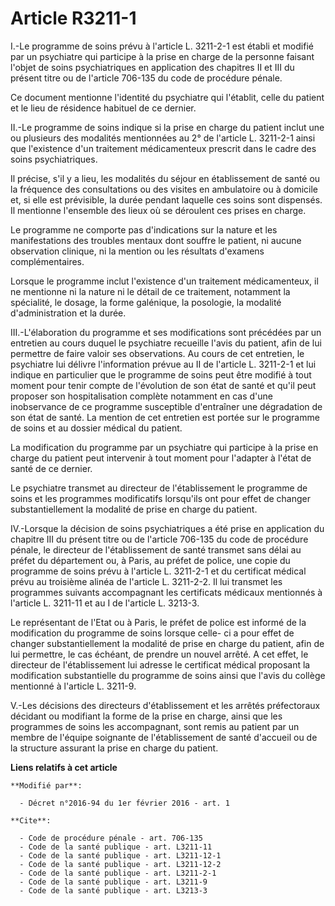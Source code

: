 # Article R3211-1

I.-Le programme de soins prévu à l'article L. 3211-2-1 est établi et modifié par un psychiatre qui participe à la prise en
charge de la personne faisant l'objet de soins psychiatriques en application des chapitres II et III du présent titre ou de
l'article 706-135 du code de procédure pénale. 

Ce document mentionne l'identité du psychiatre qui l'établit, celle du patient et le lieu de résidence habituel de ce
dernier. 

II.-Le programme de soins indique si la prise en charge du patient inclut une ou plusieurs des modalités mentionnées au 2° de
l'article L. 3211-2-1 ainsi que l'existence d'un traitement médicamenteux prescrit dans le cadre des soins psychiatriques. 

Il précise, s'il y a lieu, les modalités du séjour en établissement de santé ou la fréquence des consultations ou des visites
en ambulatoire ou à domicile et, si elle est prévisible, la durée pendant laquelle ces soins sont dispensés. Il mentionne
l'ensemble des lieux où se déroulent ces prises en charge. 

Le programme ne comporte pas d'indications sur la nature et les manifestations des troubles mentaux dont souffre le patient,
ni aucune observation clinique, ni la mention ou les résultats d'examens complémentaires. 

Lorsque le programme inclut l'existence d'un traitement médicamenteux, il ne mentionne ni la nature ni le détail de ce
traitement, notamment la spécialité, le dosage, la forme galénique, la posologie, la modalité d'administration et la durée. 

III.-L'élaboration du programme et ses modifications sont précédées par un entretien au cours duquel le psychiatre recueille
l'avis du patient, afin de lui permettre de faire valoir ses observations. Au cours de cet entretien, le psychiatre lui
délivre l'information prévue au II de l'article L. 3211-2-1 et lui indique en particulier que le programme de soins peut être
modifié à tout moment pour tenir compte de l'évolution de son état de santé et qu'il peut proposer son hospitalisation
complète notamment en cas d'une inobservance de ce programme susceptible d'entraîner une dégradation de son état de santé. La
mention de cet entretien est portée sur le programme de soins et au dossier médical du patient. 

La modification du programme par un psychiatre qui participe à la prise en charge du patient peut intervenir à tout moment
pour l'adapter à l'état de santé de ce dernier. 

Le psychiatre transmet au directeur de l'établissement le programme de soins et les programmes modificatifs lorsqu'ils ont
pour effet de changer substantiellement la modalité de prise en charge du patient. 

IV.-Lorsque la décision de soins psychiatriques a été prise en application du chapitre III du présent titre ou de l'article
706-135 du code de procédure pénale, le directeur de l'établissement de santé transmet sans délai au préfet du département
ou, à Paris, au préfet de police, une copie du programme de soins prévu à l'article L. 3211-2-1 et du certificat médical
prévu au troisième alinéa de l'article L. 3211-2-2. Il lui transmet les programmes suivants accompagnant les certificats
médicaux mentionnés à l'article L. 3211-11 et au I de l'article L. 3213-3. 

Le représentant de l'Etat ou à Paris, le préfet de police est informé de la modification du programme de soins lorsque celle-
ci a pour effet de changer substantiellement la modalité de prise en charge du patient, afin de lui permettre, le cas
échéant, de prendre un nouvel arrêté. A cet effet, le directeur de l'établissement lui adresse le certificat médical
proposant la modification substantielle du programme de soins ainsi que l'avis du collège mentionné à l'article L. 3211-9. 

V.-Les décisions des directeurs d'établissement et les arrêtés préfectoraux décidant ou modifiant la forme de la prise en
charge, ainsi que les programmes de soins les accompagnant, sont remis au patient par un membre de l'équipe soignante de
l'établissement de santé d'accueil ou de la structure assurant la prise en charge du patient.

**Liens relatifs à cet article**

	**Modifié par**:

	  - Décret n°2016-94 du 1er février 2016 - art. 1

	**Cite**:

	  - Code de procédure pénale - art. 706-135
	  - Code de la santé publique - art. L3211-11
	  - Code de la santé publique - art. L3211-12-1
	  - Code de la santé publique - art. L3211-12-2
	  - Code de la santé publique - art. L3211-2-1
	  - Code de la santé publique - art. L3211-9
	  - Code de la santé publique - art. L3213-3
